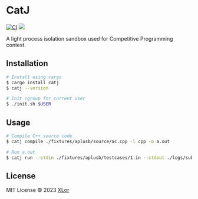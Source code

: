 # CatJ

[![CI](https://github.com/yjl9903/CatBox/actions/workflows/ci.yml/badge.svg)](https://github.com/yjl9903/CatBox/actions/workflows/ci.yml) [![](https://img.shields.io/crates/v/catj)](https://crates.io/crates/catj)

A light process isolation sandbox used for Competitive Programming contest.

## Installation

```bash
# Install using cargo
$ cargo install catj
$ catj --version

# Init cgroup for current user
$ ./init.sh $USER
```

## Usage

```bash
# Compile C++ source code
$ catj compile ./fixtures/aplusb/source/ac.cpp -l cpp -o a.out

# Run a.out
$ catj run --stdin ./fixtures/aplusb/testcases/1.in --stdout ./logs/sub.out -- ./a.out
```

## License

MIT License © 2023 [XLor](https://github.com/yjl9903)
